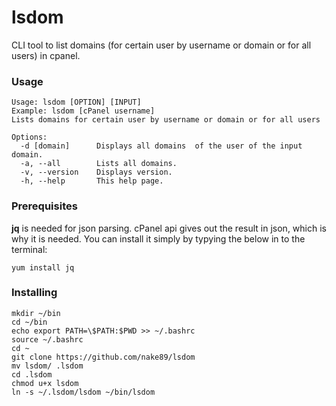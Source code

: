 # lsdom
CLI tool to list domains (for certain user by username or domain or for all users) in cpanel.

### Usage
```
Usage: lsdom [OPTION] [INPUT]
Example: lsdom [cPanel username]
Lists domains for certain user by username or domain or for all users

Options:
  -d [domain]      Displays all domains  of the user of the input domain.
  -a, --all        Lists all domains.
  -v, --version    Displays version.
  -h, --help       This help page.
```

### Prerequisites
**jq** is needed for json parsing. cPanel api gives out the result in json, which is why it is needed. You can install it simply by typying the below in to the terminal:
```
yum install jq
```

### Installing
```
mkdir ~/bin
cd ~/bin
echo export PATH=\$PATH:$PWD >> ~/.bashrc
source ~/.bashrc
cd ~
git clone https://github.com/nake89/lsdom
mv lsdom/ .lsdom
cd .lsdom
chmod u+x lsdom
ln -s ~/.lsdom/lsdom ~/bin/lsdom
```

